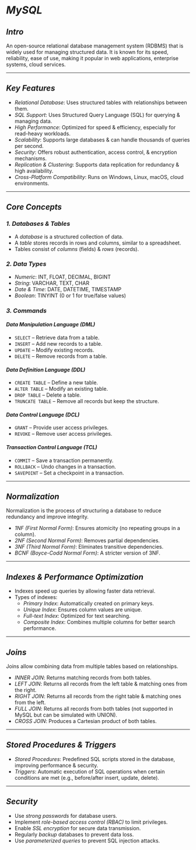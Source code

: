 # *MySQL*

## *Intro*
An open-source relational database management system (RDBMS) that is widely used for managing structured data. It is known for its speed, reliability, ease of use, making it popular in web applications, enterprise systems, cloud services.

---

## *Key Features*
- *Relational Database*: Uses structured tables with relationships between them.
- *SQL Support*: Uses Structured Query Language (SQL) for querying & managing data.
- *High Performance*: Optimized for speed & efficiency, especially for read-heavy workloads.
- *Scalability*: Supports large databases & can handle thousands of queries per second.
- *Security*: Offers robust authentication, access control, & encryption mechanisms.
- *Replication & Clustering*: Supports data replication for redundancy & high availability.
- *Cross-Platform Compatibility*: Runs on Windows, Linux, macOS, cloud environments.

---

## *Core Concepts*

### *1. Databases & Tables*
- A *database* is a structured collection of data.
- A *table* stores records in rows and columns, similar to a spreadsheet.
- Tables consist of *columns* (fields) & *rows* (records).

### *2. Data Types*
- *Numeric*: INT, FLOAT, DECIMAL, BIGINT
- *String*: VARCHAR, TEXT, CHAR
- *Date & Time*: DATE, DATETIME, TIMESTAMP
- *Boolean*: TINYINT (0 or 1 for true/false values)

### *3. Commands*
#### *Data Manipulation Language (DML)*
- `SELECT` – Retrieve data from a table.
- `INSERT` – Add new records to a table.
- `UPDATE` – Modify existing records.
- `DELETE` – Remove records from a table.

#### *Data Definition Language (DDL)*
- `CREATE TABLE` – Define a new table.
- `ALTER TABLE` – Modify an existing table.
- `DROP TABLE` – Delete a table.
- `TRUNCATE TABLE` – Remove all records but keep the structure.

#### *Data Control Language (DCL)*
- `GRANT` – Provide user access privileges.
- `REVOKE` – Remove user access privileges.

#### *Transaction Control Language (TCL)*
- `COMMIT` – Save a transaction permanently.
- `ROLLBACK` – Undo changes in a transaction.
- `SAVEPOINT` – Set a checkpoint in a transaction.

---

## *Normalization*
Normalization is the process of structuring a database to reduce redundancy and improve integrity.
- *1NF (First Normal Form)*: Ensures atomicity (no repeating groups in a column).
- *2NF (Second Normal Form)*: Removes partial dependencies.
- *3NF (Third Normal Form)*: Eliminates transitive dependencies.
- *BCNF (Boyce-Codd Normal Form)*: A stricter version of 3NF.

---

## *Indexes & Performance Optimization*
- Indexes speed up queries by allowing faster data retrieval.
- Types of indexes:
  - *Primary Index*: Automatically created on primary keys.
  - *Unique Index*: Ensures column values are unique.
  - *Full-text Index*: Optimized for text searching.
  - *Composite Index*: Combines multiple columns for better search performance.

---

## *Joins*
Joins allow combining data from multiple tables based on relationships.
- *INNER JOIN*: Returns matching records from both tables.
- *LEFT JOIN*: Returns all records from the left table & matching ones from the right.
- *RIGHT JOIN*: Returns all records from the right table & matching ones from the left.
- *FULL JOIN*: Returns all records from both tables (not supported in MySQL but can be simulated with UNION).
- *CROSS JOIN*: Produces a Cartesian product of both tables.

---

## *Stored Procedures & Triggers*
- *Stored Procedures*: Predefined SQL scripts stored in the database, improving performance & security.
- *Triggers*: Automatic execution of SQL operations when certain conditions are met (e.g., before/after insert, update, delete).

---

## *Security*
- Use *strong passwords* for database users.
- Implement *role-based access control (RBAC)* to limit privileges.
- Enable *SSL encryption* for secure data transmission.
- Regularly *backup* databases to prevent data loss.
- Use *parameterized queries* to prevent SQL injection attacks.


